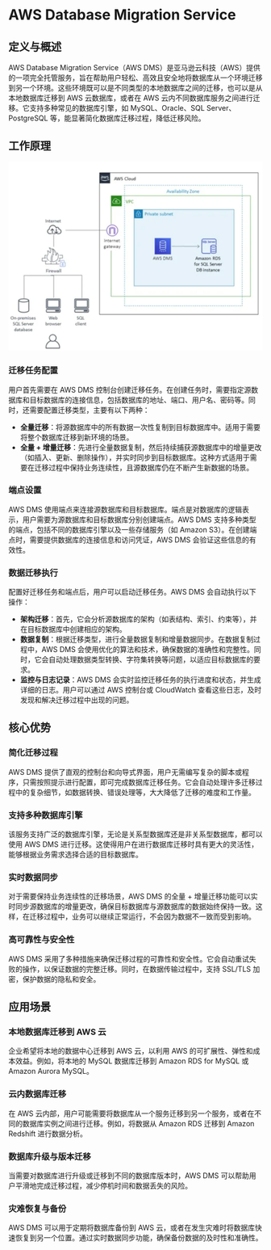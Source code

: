 # AWS Database Migration Service

## 定义与概述

AWS Database Migration Service（AWS
DMS）是亚马逊云科技（AWS）提供的一项完全托管服务，旨在帮助用户轻松、高效且安全地将数据库从一个环境迁移到另一个环境。这些环境既可以是不同类型的本地数据库之间的迁移，也可以是从本地数据库迁移到
AWS 云数据库，或者在 AWS 云内不同数据库服务之间进行迁移。它支持多种常见的数据库引擎，如 MySQL、Oracle、SQL Server、PostgreSQL
等，能显著简化数据库迁移过程，降低迁移风险。

## 工作原理

![img.png](../../static/img/AWS/img_2.png)

### 迁移任务配置

用户首先需要在 AWS DMS 控制台创建迁移任务。在创建任务时，需要指定源数据库和目标数据库的连接信息，包括数据库的地址、端口、用户名、密码等。同时，还需要配置迁移类型，主要有以下两种：

- **全量迁移**：将源数据库中的所有数据一次性复制到目标数据库中。适用于需要将整个数据库迁移到新环境的场景。
- **全量 + 增量迁移**：先进行全量数据复制，然后持续捕获源数据库中的增量更改（如插入、更新、删除操作），并实时同步到目标数据库。这种方式适用于需要在迁移过程中保持业务连续性，且源数据库仍在不断产生新数据的场景。

### 端点设置

AWS DMS 使用端点来连接源数据库和目标数据库。端点是对数据库的逻辑表示，用户需要为源数据库和目标数据库分别创建端点。AWS DMS
支持多种类型的端点，包括不同的数据库引擎以及一些存储服务（如 Amazon S3）。在创建端点时，需要提供数据库的连接信息和访问凭证，AWS
DMS 会验证这些信息的有效性。

### 数据迁移执行

配置好迁移任务和端点后，用户可以启动迁移任务。AWS DMS 会自动执行以下操作：

- **架构迁移**：首先，它会分析源数据库的架构（如表结构、索引、约束等），并在目标数据库中创建相应的架构。
- **数据复制**：根据迁移类型，进行全量数据复制和增量数据同步。在数据复制过程中，AWS DMS
  会使用优化的算法和技术，确保数据的准确性和完整性。同时，它会自动处理数据类型转换、字符集转换等问题，以适应目标数据库的要求。
- **监控与日志记录**：AWS DMS 会实时监控迁移任务的执行进度和状态，并生成详细的日志。用户可以通过 AWS 控制台或 CloudWatch
  查看这些日志，及时发现和解决迁移过程中出现的问题。

## 核心优势

### 简化迁移过程

AWS DMS 提供了直观的控制台和向导式界面，用户无需编写复杂的脚本或程序，只需按照提示进行配置，即可完成数据库迁移任务。它会自动处理许多迁移过程中的复杂细节，如数据转换、错误处理等，大大降低了迁移的难度和工作量。

### 支持多种数据库引擎

该服务支持广泛的数据库引擎，无论是关系型数据库还是非关系型数据库，都可以使用 AWS DMS
进行迁移。这使得用户在进行数据库迁移时具有更大的灵活性，能够根据业务需求选择合适的目标数据库。

### 实时数据同步

对于需要保持业务连续性的迁移场景，AWS DMS 的全量 +
增量迁移功能可以实时同步源数据库的增量更改，确保目标数据库与源数据库的数据始终保持一致。这样，在迁移过程中，业务可以继续正常运行，不会因为数据不一致而受到影响。

### 高可靠性与安全性

AWS DMS 采用了多种措施来确保迁移过程的可靠性和安全性。它会自动重试失败的操作，以保证数据的完整迁移。同时，在数据传输过程中，支持
SSL/TLS 加密，保护数据的隐私和安全。

## 应用场景

### 本地数据库迁移到 AWS 云

企业希望将本地的数据中心迁移到 AWS 云，以利用 AWS 的可扩展性、弹性和成本效益。例如，将本地的 MySQL 数据库迁移到 Amazon RDS
for MySQL 或 Amazon Aurora MySQL。

### 云内数据库迁移

在 AWS 云内部，用户可能需要将数据库从一个服务迁移到另一个服务，或者在不同的数据库实例之间进行迁移。例如，将数据从 Amazon RDS
迁移到 Amazon Redshift 进行数据分析。

### 数据库升级与版本迁移

当需要对数据库进行升级或迁移到不同的数据库版本时，AWS DMS 可以帮助用户平滑地完成迁移过程，减少停机时间和数据丢失的风险。

### 灾难恢复与备份

AWS DMS 可以用于定期将数据库备份到 AWS 云，或者在发生灾难时将数据库快速恢复到另一个位置。通过实时数据同步功能，确保备份数据的及时性和准确性。 